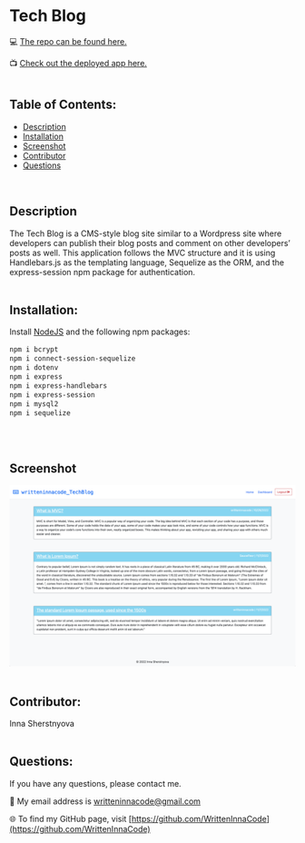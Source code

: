 # Tech Blog

💻 [The repo can be found here.](https://github.com/WrittenInnaCode/Tech_Blog)

📺 [Check out the deployed app here.](https://writteninnacode-techblog.herokuapp.com/)
<br/><br/>

## Table of Contents:
* [Description](#description)
* [Installation](#installation)
* [Screenshot](#screenshot)
* [Contributor](#contributor)
* [Questions](#questions)

<br/>

## Description
The Tech Blog is a CMS-style blog site similar to a Wordpress site where developers can publish their blog posts and comment on other developers’ posts as well. This application follows the MVC structure and it is using Handlebars.js as the templating language, Sequelize as the ORM, and the express-session npm package for authentication.
<br/><br/>

## Installation:
Install [NodeJS](https://nodejs.org/en/) and the following npm packages:

```Terminal Commands
npm i bcrypt
npm i connect-session-sequelize
npm i dotenv
npm i express
npm i express-handlebars
npm i express-session
npm i mysql2
npm i sequelize
 ```
<br/><br/>

## Screenshot

![alt screen shot](/public/imgs/ScreenShot.png)
<br/><br/>

## Contributor:
Inna Sherstnyova
<br/><br/>

## Questions:
If you have any questions, please contact me. 

📧 My email address is writteninnacode@gmail.com 

🌐 To find my GitHub page, visit [https://github.com/WrittenInnaCode](https://github.com/WrittenInnaCode)